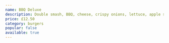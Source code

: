 ```yaml
---
name: BBQ Deluxe
description: Double smash, BBQ, cheese, crispy onions, lettuce, apple sauce, mayo
price: £12.50
category: burgers
popular: false
available: true
---
```

